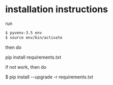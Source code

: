 # installation instructions

run 
```markdown
$ pyvenv-3.5 env
$ source env/bin/activate
```

then do 

pip install requirements.txt

if not work, then do

$ pip install --upgrade -r requirements.txt